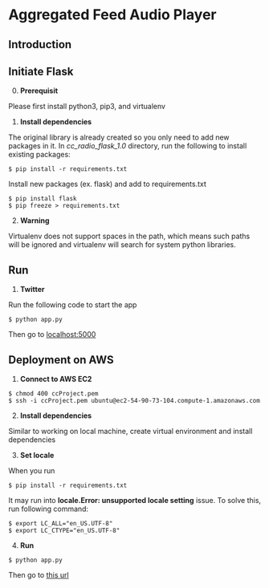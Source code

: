 # Aggregated Feed Audio Player
## Introduction

## Initiate Flask
0. **Prerequisit**

Please first install python3, pip3, and virtualenv

1. **Install dependencies**

The original library is already created so you only need to add new packages in it. In *cc_radio_flask_1.0* directory, run the following to install existing packages:

```
$ pip install -r requirements.txt
```
Install new packages (ex. flask) and add to requirements.txt
```
$ pip install flask
$ pip freeze > requirements.txt
```
2. **Warning**

Virtualenv does not support spaces in the path, which means such paths will be ignored and virtualenv will search for system python libraries.

## Run

1. **Twitter**

Run the following code to start the app
```
$ python app.py
```
Then go to [localhost:5000](localhost:5000)


## Deployment on AWS
1. **Connect to AWS EC2**

```
$ chmod 400 ccProject.pem
$ ssh -i ccProject.pem ubuntu@ec2-54-90-73-104.compute-1.amazonaws.com
```
2. **Install dependencies** 

Similar to working on local machine, create virtual environment and install dependencies

3. **Set locale**

When you run 
```
$ pip install -r requirements.txt
```
It may run into **locale.Error: unsupported locale setting** issue. To solve this, run following command:
```
$ export LC_ALL="en_US.UTF-8"
$ export LC_CTYPE="en_US.UTF-8"
```

4. **Run**
```
$ python app.py
```
Then go to [this url](http://127.0.0.1:5000/)
